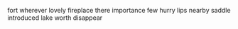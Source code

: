 fort wherever lovely fireplace there importance few hurry lips nearby saddle introduced lake worth disappear